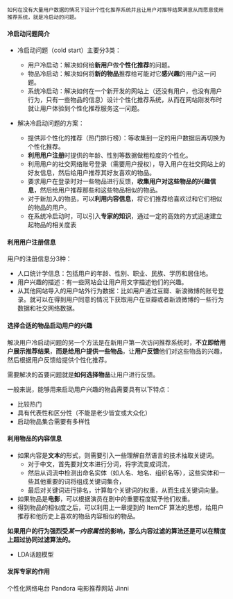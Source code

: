     如何在没有大量用户数据的情况下设计个性化推荐系统并且让用户对推荐结果满意从而愿意使用推荐系统，就是冷启动的问题。
    
#### 冷启动问题简介

- 冷启动问题（cold start）主要分3类：
    - 用户冷启动：解决如何给**新用户**做**个性化推荐**的问题。
    - 物品冷启动：解决如何将**新的物品**推荐给可能对它**感兴趣**的用户这一问题。
    - 系统冷启动：解决如何在一个新开发的网站上（还没有用户，也没有用户行为，只有一些物品的信息）设计个性化推荐系统，从而在网站刚发布时就让用户体验到个性化推荐服务这一问题。
            
- 解决冷启动问题的方案：
    - 提供非个性化的推荐（热门排行榜）：等收集到一定的用户数据后再切换为个性化推荐。
    - **利用用户注册**时提供的年龄、性别等数据做粗粒度的个性化。
	- 利用用户的社交网络账号登录（需要用户授权），导入用户在社交网站上的好友信息，然后给用户推荐其好友喜欢的物品。
	- 要求用户在登录时对一些物品进行反馈，**收集用户对这些物品的兴趣信息**，然后给用户推荐那些和这些物品相似的物品。
	- 对于新加入的物品，可以**利用内容信息**，将它们推荐给喜欢过和它们相似的物品的用户。
	- 在系统冷启动时，可以引入**专家的知识**，通过一定的高效的方式迅速建立起物品的相关度表

#### 利用用户注册信息

用户的注册信息分3种：
- 人口统计学信息：包括用户的年龄、性别、职业、民族、学历和居住地。
- 用户兴趣的描述：有一些网站会让用户用文字描述他们的兴趣。
- 从其他网站导入的用户站外行为数据：比如用户通过豆瓣、新浪微博的账号登录。就可以在得到用户同意的情况下获取用户在豆瓣或者新浪微博的一些行为数据和社交网络数据。

#### 选择合适的物品启动用户的兴趣

解决用户冷启动问题的另一个方法是在新用户第一次访问推荐系统时，**不立即给用户展示推荐结果**，**而是给用户提供一些物品**，让**用户反馈**他们对这些物品的兴趣，然后根据用户反馈给提供个性化推荐。

需要解决的首要问题就是**如何选择物品**让用户进行反馈。

一般来说，能够用来启动用户兴趣的物品需要具有以下特点：
- 比较热门
- 具有代表性和区分性（不能是老少皆宜或大众化）
- 启动物品集合需要有多样性

#### 利用物品的内容信息

- 如果内容是**文本**的形式，则需要引入一些理解自然语言的技术抽取关键词。
    - 对于中文，首先要对文本进行分词，将字流变成词流，
    - 然后从词流中检测出命名实体（如人名、地名、组织名等），这些实体和一些其他重要的词将组成关键词集合，
    - 最后对关键词进行排名，计算每个关键词的权重，从而生成关键词向量。
- 如果物品是**电影**，可以根据演员在剧中的重要程度赋予他们权重。 
- 得到物品的相似度之后，可以利用上一章提到的 ItemCF 算法的思想，给用户推荐和他历史上喜欢的物品内容相似的物品。

**如果用户的行为强烈受*某一内容属性*的影响，那么内容过滤的算法还是可以在精度上超过协同过滤算法的。**

- LDA话题模型

#### 发挥专家的作用

个性化网络电台 Pandora
电影推荐网站 Jinni
